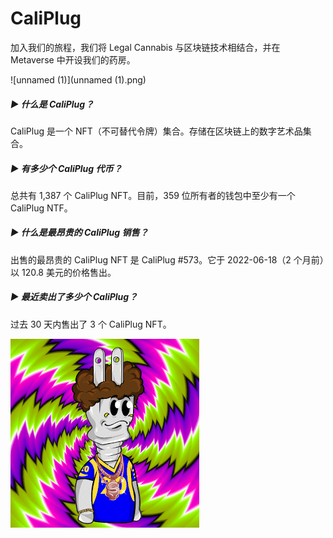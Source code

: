 # CaliPlug

加入我们的旅程，我们将 Legal Cannabis 与区块链技术相结合，并在 Metaverse 中开设我们的药房。

![unnamed (1)](unnamed (1).png)

##### ▶ 什么是 CaliPlug？

CaliPlug 是一个 NFT（不可替代令牌）集合。存储在区块链上的数字艺术品集合。

##### ▶ 有多少个 CaliPlug 代币？

总共有 1,387 个 CaliPlug NFT。目前，359 位所有者的钱包中至少有一个 CaliPlug NTF。

##### ▶ 什么是最昂贵的 CaliPlug 销售？

出售的最昂贵的 CaliPlug NFT 是 CaliPlug #573。它于 2022-06-18（2 个月前）以 120.8 美元的价格售出。

##### ▶ 最近卖出了多少个 CaliPlug？

过去 30 天内售出了 3 个 CaliPlug NFT。

![unnamed](unnamed.png)
